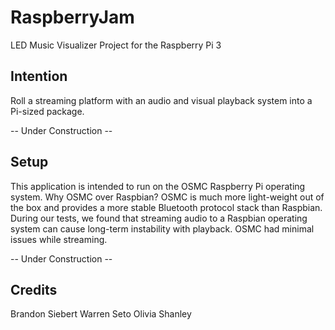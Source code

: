 # RaspberryJam
LED Music Visualizer Project for the Raspberry Pi 3

## Intention
Roll a streaming platform with an audio and visual playback system into a Pi-sized package. 

-- Under Construction --

## Setup
This application is intended to run on the OSMC Raspberry Pi operating system. Why OSMC over Raspbian? OSMC is much more light-weight out of the box and provides a more stable Bluetooth protocol stack than Raspbian. During our tests, we found that streaming audio to a Raspbian operating system can cause long-term instability with playback. OSMC had minimal issues while streaming.

-- Under Construction --

## Credits
Brandon Siebert
Warren Seto
Olivia Shanley
